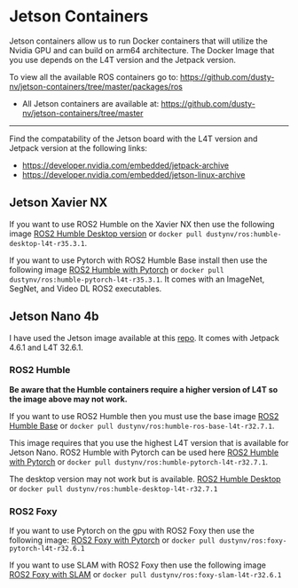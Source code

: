 # Jetson Containers
Jetson containers allow us to run Docker containers that will utilize the Nvidia GPU and can build on arm64 architecture. The Docker Image that you use depends on the L4T version and the Jetpack version. 

To view all the available ROS containers go to: https://github.com/dusty-nv/jetson-containers/tree/master/packages/ros
- All Jetson containers are available at: https://github.com/dusty-nv/jetson-containers/tree/master

---

Find the compatability of the Jetson board with the L4T version and Jetpack version at the following links:
- https://developer.nvidia.com/embedded/jetpack-archive
- https://developer.nvidia.com/embedded/jetson-linux-archive

## Jetson Xavier NX
If you want to use ROS2 Humble on the Xavier NX then use the following image [ROS2 Humble Desktop version](https://hub.docker.com/layers/dustynv/ros/humble-desktop-l4t-r35.3.1/images/sha256-08eafdabc4d3d9ed6395bef3fd9b12636b10258a6c2968a68eb1e611acddde5b?context=explore) or `docker pull dustynv/ros:humble-desktop-l4t-r35.3.1`.

If you want to use Pytorch with ROS2 Humble Base install then use the following image [ROS2 Humble with Pytorch](https://hub.docker.com/layers/dustynv/ros/humble-pytorch-l4t-r35.3.1/images/sha256-b1ec6f8b67f25bcf0ebb124555c058fe97c2cc03aba2fc299c2ce3296f876a55?context=explore) or `docker pull dustynv/ros:humble-pytorch-l4t-r35.3.1`. It comes with an ImageNet, SegNet, and Video DL ROS2 executables.

## Jetson Nano 4b
I have used the Jetson image available at this [repo](https://github.com/Qengineering/Jetson-Nano-Ubuntu-20-image). It comes with Jetpack 4.6.1 and L4T 32.6.1.
### ROS2 Humble
**Be aware that the Humble containers require a higher version of L4T so the image above may not work.**

If you want to use ROS2 Humble then you must use the base image [ROS2 Humble Base](https://hub.docker.com/layers/dustynv/ros/humble-ros-base-l4t-r32.7.1/images/sha256-110e55a4671fd90ad47dc1ab19fd67a98c780307e38ba4a4acc3c5efe317adc1?context=explore) or `docker pull dustynv/ros:humble-ros-base-l4t-r32.7.1`. 

This image requires that you use the highest L4T version that is available for Jetson Nano. ROS2 Humble with Pytorch can be used here [ROS2 Humble with Pytorch](https://hub.docker.com/layers/dustynv/ros/humble-pytorch-l4t-r32.7.1/images/sha256-90f184c0930e4aeb6ae8f62326746278fe40cf80659a72aa903c7233e666992c?context=explore) or `docker pull dustynv/ros:humble-pytorch-l4t-r32.7.1`.

The desktop version may not work but is available. [ROS2 Humble Desktop](https://hub.docker.com/layers/dustynv/ros/humble-desktop-l4t-r32.7.1/images/sha256-d93c0fc366578dac6ccba2770a60ce53d18655d04d8ece9de53dd12f6aa669b5?context=explore) or `docker pull dustynv/ros:humble-desktop-l4t-r32.7.1`


### ROS2 Foxy
If you want to use Pytorch on the gpu with ROS2 Foxy then use the following image: [ROS2 Foxy with Pytorch](https://hub.docker.com/layers/dustynv/ros/foxy-pytorch-l4t-r32.6.1/images/sha256-46b293335178693339f7cb11062a6f19dc1a640f82badb252265bbd2680abd06?context=explore) or `docker pull dustynv/ros:foxy-pytorch-l4t-r32.6.1`

If you want to use SLAM with ROS2 Foxy then use the following image [ROS2 Foxy with SLAM](https://hub.docker.com/layers/dustynv/ros/foxy-slam-l4t-r32.6.1/images/sha256-c0d61d653c464c7d08309fd7af57b13ad68c4622da463dd97b8bb2938ef7522e?context=explore) or `docker pull dustynv/ros:foxy-slam-l4t-r32.6.1`